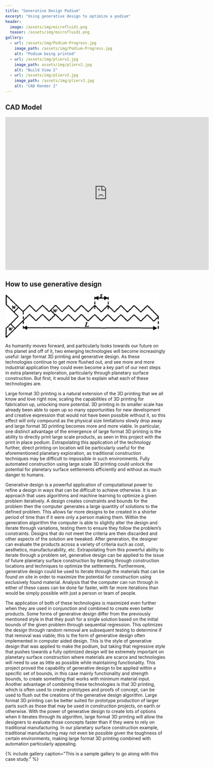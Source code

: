 ```yaml
---
title: "Generative Design Podium"
excerpt: "Using generative design to optimize a podium"
header:
  image: /assets/img/microfluid1.png
  teaser: /assets/img/microfluid1.png
gallery:
  - url: /assets/img/Podium-Progress.jpg
    image_path: /assets/img/Podium-Progress.jpg
    alt: "Podium being printed"
  - url: /assets/img/plierv2.jpg
    image_path: assets/img/plierv2.jpg
    alt: "Build View 2"
  - url: /assets/img/plierv3.jpg
    image_path: /assets/img/plierv3.jpg
    alt: "CAD Render 2"
---
```


## CAD Model
<iframe src="https://vanderbilt643.autodesk360.com/shares/public/SH512d4QTec90decfa6ee4b2ab1210fc7ad9?mode=embed" width="640" height="480" allowfullscreen="true" webkitallowfullscreen="true" mozallowfullscreen="true"  frameborder="0"></iframe>

## How to use generative design



![Image](/assets/img/zigzag_diagram.jpg)

As humanity moves forward, and particularly looks towards our future on this planet and off of it, two emerging technologies will become increasingly useful: large format 3D printing and generative design. As these technologies continue to get more flushed out, and see more and more industrial application they could even become a key part of our next steps in extra planetary exploration, particularly through planetary surface construction. But first, it would be due to explain what each of these technologies are.

Large format 3D printing is a natural extension of the 3D printing that we all know and love right now, scaling the capabilities of 3D printing for fabrication up, unlocking more potential. 3D printing in its smaller scale has already been able to open up so many opportunities for new development and creative expression that would not have been possible without it, so this effect will only compound as the physical size limitations slowly drop away and large format 3D printing becomes more and more viable. In particular, one distinct advantage of the emergence of large format 3D printing is the ability to directly print large scale products, as seen in this project with the print in place podium. Extrapolating this application of the technology further, direct printing on location will be particularly useful for the aforementioned planetary exploration, as traditional construction techniques may be difficult to impossible in such environments. Fully automated construction using large scale 3D printing could unlock the potential for planetary surface settlements efficiently and without as much danger to humans.

Generative design is a powerful application of computational power to refine a design in ways that can be difficult to achieve otherwise. It is an approach that uses algorithms and machine learning to optimize a given problem iteratively. A design creates constraints and bounds for the problem then the computer generates a large quantity of solutions to the defined problem. This allows far more designs to be created in a shorter period of time than if it were only a person making them. Within the generation algorithm the computer is able to slightly alter the design and iterate through variations, testing them to ensure they follow the problem’s constraints. Designs that do not meet the criteria are then discarded and other aspects of the solution are tweaked. After generation, the designer can evaluate the products across a variety of criteria such as cost, aesthetics, manufacturability, etc. Extrapolating from this powerful ability to iterate through a problem set, generative design can be applied to the issue of future planetary surface construction by iterating through construction locations and techniques to optimize the settlements. Furthermore, generative design could be used to iterate through the materials that can be found on site in order to maximize the potential for construction using exclusively found material. Analysis that the computer can run through in either of these cases can be done far faster, with far more iterations than would be simply possible with just a person or team of people.

The application of both of these technologies is maximized even further when they are used in conjunction and combined to create even better products. Some forms of generative design differ from the previously mentioned style in that they push for a single solution based on the initial bounds of the given problem through sequential regression. This optimizes the design through random removal are subsequent testing to determine if that removal was viable; this is the form of generative design often implemented in computer aided design. This is the style of generative design that was applied to make the podium, but taking that regressive style that pushes towards a fully optimized design will be extremely important on planetary surface construction where materials are scarce and technologies will need to use as little as possible while maintaining functionality. This project proved the capability of generative design to be applied within a specific set of bounds, in this case mainly functionality and strength bounds, to create something that works with minimum material input. Another advantage of combining these technologies is that 3D printing, which is often used to create prototypes and proofs of concept, can be used to flush out the creations of the generative design algorithm. Large format 3D printing can be better suited for prototype production of larger parts such as those that may be used in construction projects, on earth or otherwise. With the power of generative design to create lots of options when it iterates through its algorithm, large format 3D printing will allow the designers to evaluate those concepts faster than if they were to rely on traditional manufacturing. In our planetary surface construction example, traditional manufacturing may not even be possible given the toughness of certain environments, making large format 3D printing combined with automation particularly appealing.


{% include gallery caption="This is a sample gallery to go along with this case study." %}
